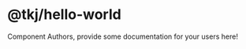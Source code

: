 @tkj/hello-world
===============================================


Component Authors, provide some documentation for your users here!